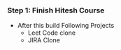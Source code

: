 ### Step 1: Finish Hitesh Course
- After this build Following Projects
  - Leet Code clone
  - JIRA Clone